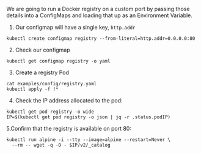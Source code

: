 We are going to run a Docker registry on a custom port by passing those details into a ConfigMaps and loading that up as an Environment Variable.


1. Our configmap will have a single key, `http.addr`

```execute
kubectl create configmap registry --from-literal=http.addr=0.0.0.0:80
```

2. Check our configmap

```execute
kubectl get configmap registry -o yaml
```

3. Create a registry Pod

```execute
cat examples/config/registry.yaml
kubectl apply -f !*
```

4. Check the IP address allocated to the pod:

```execute
kubectl get pod registry -o wide
IP=$(kubectl get pod registry -o json | jq -r .status.podIP)
```

5.Confirm that the registry is available on port 80:

```execute
kubectl run alpine -i --tty --image=alpine --restart=Never \
  --rm -- wget -q -O - $IP/v2/_catalog
```

